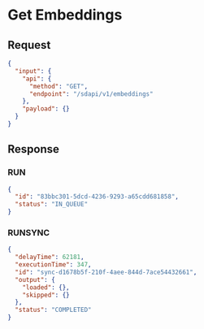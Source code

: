 # Get Embeddings

## Request

```json
{
  "input": {
    "api": {
      "method": "GET",
      "endpoint": "/sdapi/v1/embeddings"
    },
    "payload": {}
  }
}
```

## Response

### RUN

```json
{
  "id": "83bbc301-5dcd-4236-9293-a65cdd681858",
  "status": "IN_QUEUE"
}
```

### RUNSYNC

```json
{
  "delayTime": 62181,
  "executionTime": 347,
  "id": "sync-d1678b5f-210f-4aee-844d-7ace54432661",
  "output": {
    "loaded": {},
    "skipped": {}
  },
  "status": "COMPLETED"
}
```